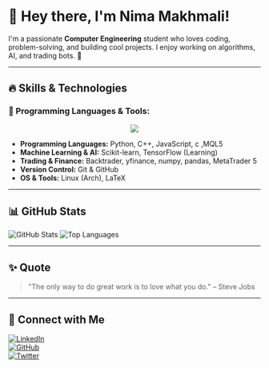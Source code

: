 # 👋 Hey there, I'm Nima Makhmali!

I'm a passionate **Computer Engineering** student who loves coding, problem-solving, and building cool projects. I enjoy working on algorithms, AI, and trading bots. 🚀

---

## 🔥 Skills & Technologies

### 🚀 Programming Languages & Tools:
<p align="center">
  <img src="https://skillicons.dev/icons?i=python,cpp,c,js,mql5,git,github,latex,linux" />
</p>

- **Programming Languages:** Python, C++, JavaScript, c ,MQL5
- **Machine Learning & AI:** Scikit-learn, TensorFlow (Learning)
- **Trading & Finance:** Backtrader, yfinance, numpy, pandas, MetaTrader 5
- **Version Control:** Git & GitHub
- **OS & Tools:** Linux (Arch), LaTeX

---

## 📊 GitHub Stats

![GitHub Stats](https://github-readme-stats.vercel.app/api?username=NimaMakhmali&show_icons=true&theme=radical)
![Top Languages](https://github-readme-stats.vercel.app/api/top-langs/?username=NimaMakhmali&layout=compact&theme=radical)

---

## ✨ Quote

> "The only way to do great work is to love what you do." – Steve Jobs

---

## 🔗 Connect with Me

[![LinkedIn](https://img.shields.io/badge/-LinkedIn-blue?style=flat-square&logo=linkedin)](https://www.linkedin.com/in/NimaMakhmali)  
[![GitHub](https://img.shields.io/badge/-GitHub-black?style=flat-square&logo=github)](https://github.com/NimaMakhmali)  
[![Twitter](https://img.shields.io/badge/-Twitter-blue?style=flat-square&logo=twitter)](https://twitter.com/NimaMakhmali)
